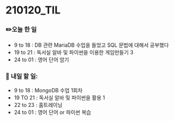# 210120_TIL

### :pencil2:오늘 한 일

- 9 to 18 : DB 관련 MariaDB 수업을 들었고 SQL 문법에 대해서 공부했다
- 19 to 21 : 독서실 알바 및 파이썬을 이용한 게임만들기 3
- 24 to 01 : 영어 단어 암기



### :triangular_flag_on_post: 내일 할 일:

- 9 to 18 : MongoDB 수업 1회차 
- 19 TO 21 : 독서실 알바 및 파이썬을 활용 1
- 22 to 23 : 홈트레이닝
- 24  to 01 : 영어 단어 or 파이썬 복습